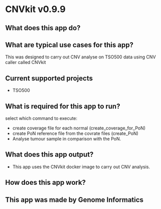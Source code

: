# CNVkit v0.9.9

## What does this app do?

## What are typical use cases for this app?

This was designed to carry out CNV analyse on TSO500 data using CNV caller called CNVkit 

## Current supported projects

* TSO500

## What is required for this app to run?

select which command to execute:

* create coverage file for each normal (create_coverage_for_PoN)
* create PoN reference file from the covrate files (create_PoN)
* Analyse tumour sample in comparison with the PoN. 

## What does this app output?

* This app uses the CNVkit docker image to carry out CNV analysis.

## How does this app work?

## This app was made by Genome Informatics



